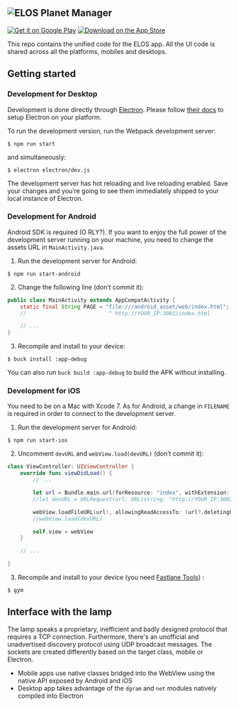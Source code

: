 ![ELOS Planet Manager](http://i.imgur.com/rE93ihu.png)
---
[![Get it on Google Play](http://i.imgur.com/ZRuMmTe.png)](https://play.google.com/store/apps/details?id=eu.elos.planetmgr.app) [![Download on the App Store](http://i.imgur.com/285bQeQ.png)](https://itunes.apple.com/it/app/planet-manager/id1031067585)

This repo contains the unified code for the ELOS app. All the UI code is shared across all the platforms, mobiles and desktops.

## Getting started

### Development for Desktop
Development is done directly through [Electron](http://electron.atom.io/). Please follow [their docs](http://electron.atom.io/docs/) to setup Electron on your platform.

To run the development version, run the Webpack development server:

```
$ npm run start
```

and simultaneously:

```
$ electron electron/dev.js
```

The development server has hot reloading and live reloading enabled. Save your changes and you’re going to see them immediately shipped to your local instance of Electron.

### Development for Android
Android SDK is required (O RLY?). If you want to enjoy the full power of the development server running on your machine, you need to change the assets URL in `MainActivity.java`.

1. Run the development server for Android:
```
$ npm run start-android
```

2. Change the following line (don't commit it):
```java
public class MainActivity extends AppCompatActivity {
    static final String PAGE = "file:///android_asset/web/index.html";
    //                          ^ http://YOUR_IP:3001/index.html

    // ...
}
```

3. Recompile and install to your device:
```
$ buck install :app-debug
```

You can also run `buck build :app-debug` to build the APK without installing.

### Development for iOS
You need to be on a Mac with Xcode 7. As for Android, a change in `FILENAME` is required in order to connect to the development server.

1. Run the development server for Android:
```
$ npm run start-ios
```

2. Uncomment `devURL` and `webView.load(devURL)` (don’t commit it):
```swift
class ViewController: UIViewController {
    override func viewDidLoad() {
        // ...

        let url = Bundle.main.url(forResource: "index", withExtension: "html", subdirectory: "web")
        //let devURL = URLRequest(url: URL(string: "http://YOUR_IP:3002/")!)

        webView.loadFileURL(url!, allowingReadAccessTo: (url?.deletingLastPathComponent())!)
        //webView.load(devURL)

        self.view = webView
    }

    // ...

}
```

3. Recompile and install to your device (you need [Fastlane Tools](https://fastlane.tools/)) :
```
$ gym
```

## Interface with the lamp
The lamp speaks a proprietary, inefficient and badly designed protocol that requires a TCP connection. Furthermore, there's an unofficial and unadvertised discovery protocol using UDP broadcast messages. The sockets are created differently based on the target class, mobile or Electron.

* Mobile apps use native classes bridged into the WebView using the native API exposed by Android and iOS
* Desktop app takes advantage of the `dgram` and `net` modules natively compiled into Electron
